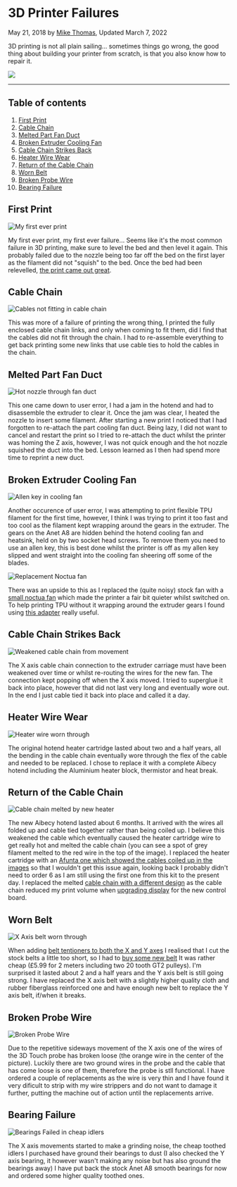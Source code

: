 # 3D Printer Failures

May 21, 2018 by [Mike Thomas](https://github.com/mikepthomas),
Updated March 7, 2022

3D printing is not all plain sailing... sometimes things go wrong, the good thing about building your printer from scratch, is that you also know how to repair it.

![](https://github.com/mikepthomas/mikepthomas.github.io/raw/develop/src/img/printer-failures/printer-failures-hero.jpg)

---

## Table of contents

1. [First Print](#first-print)
2. [Cable Chain](#cable-chain)
3. [Melted Part Fan Duct](#melted-part-fan-duct)
4. [Broken Extruder Cooling Fan](#broken-extruder-cooling-fan)
5. [Cable Chain Strikes Back](#cable-chain-strikes-back)
6. [Heater Wire Wear](#heater-wire-wear)
7. [Return of the Cable Chain](#return-of-the-cable-chain)
8. [Worn Belt](#worn-belt)
9. [Broken Probe Wire](#broken-probe-wire)
10. [Bearing Failure](#bearing-failure)

## First Print

![My first ever print](https://github.com/mikepthomas/mikepthomas.github.io/raw/develop/src/img/printer-failures/first-print.jpg)

My first ever print, my first ever failure... Seems like it's the most common failure in 3D printing, make sure to level the bed and then level it again. This probably failed due to the nozzle being too far off the bed on the first layer as the filament did not "squish" to the bed. Once the bed had been relevelled, [the print came out great](printer.md#finished).

## Cable Chain

![Cables not fitting in cable chain](https://github.com/mikepthomas/mikepthomas.github.io/raw/develop/src/img/printer-failures/cable-chain.jpg)

This was more of a failure of printing the wrong thing, I printed the fully enclosed cable chain links, and only when coming to fit them, did I find that the cables did not fit through the chain. I had to re-assemble everything to get back printing some new links that use cable ties to hold the cables in the chain.

## Melted Part Fan Duct

![Hot nozzle through fan duct](https://github.com/mikepthomas/mikepthomas.github.io/raw/develop/src/img/printer-failures/fan-duct-melted.jpg)

This one came down to user error, I had a jam in the hotend and had to disassemble the extruder to clear it. Once the jam was clear, I heated the nozzle to insert some filament. After starting a new print I noticed that I had forgotten to re-attach the part cooling fan duct. Being lazy, I did not want to cancel and restart the print so I tried to re-attach the duct whilst the printer was homing the Z axis, however, I was not quick enough and the hot nozzle squished the duct into the bed. Lesson learned as I then had spend more time to reprint a new duct.

## Broken Extruder Cooling Fan

![Allen key in cooling fan](https://github.com/mikepthomas/mikepthomas.github.io/raw/develop/src/img/printer-failures/cooling-fan-broken.jpg)

Another occurence of user error, I was attempting to print flexible TPU filament for the first time, however, I think I was trying to print it too fast and too cool as the filament kept wrapping around the gears in the extruder. The gears on the Anet A8 are hidden behind the hotend cooling fan and heatsink, held on by two socket head screws. To remove them you need to use an allen key, this is best done whilst the printer is off as my allen key slipped and went straight into the cooling fan sheering off some of the blades.

![Replacement Noctua fan](https://github.com/mikepthomas/mikepthomas.github.io/raw/develop/src/img/printer-failures/cooling-fan-noctua.jpg)

There was an upside to this as I replaced the (quite noisy) stock fan with a [small noctua fan](https://www.amazon.co.uk/gp/product/B009NQLT0M) which made the printer a fair bit quieter whilst switched on. To help printing TPU without it wrapping around the extruder gears I found using [this adapter](printer-printed-upgrades.md#flex-filament-and-easy-filament-change-adapter-for-anet-a8) really useful.

## Cable Chain Strikes Back

![Weakened cable chain from movement](https://github.com/mikepthomas/mikepthomas.github.io/raw/develop/src/img/printer-failures/cable-chain-weakened.jpg)

The X axis cable chain connection to the extruder carriage must have been weakened over time or whilst re-routing the wires for the new fan. The connection kept popping off when the X axis moved. I tried to superglue it back into place, however that did not last very long and eventually wore out. In the end I just cable tied it back into place and called it a day.

## Heater Wire Wear

![Heater wire worn through](https://github.com/mikepthomas/mikepthomas.github.io/raw/develop/src/img/printer-failures/heater-wire-wear.jpg)

The original hotend heater cartridge lasted about two and a half years, all the bending in the cable chain eventually wore through the flex of the cable and needed to be replaced. I chose to replace it with a complete Aibecy hotend including the Aluminium heater block, thermistor and heat break.

## Return of the Cable Chain

![Cable chain melted by new heater](https://github.com/mikepthomas/mikepthomas.github.io/raw/develop/src/img/printer-failures/cable-chain-melted.jpg)

The new Aibecy hotend lasted about 6 months. It arrived with the wires all folded up and cable tied together rather than being coiled up. I believe this weakened the cable which eventually caused the heater cartridge wire to get really hot and melted the cable chain (you can see a spot of grey filament melted to the red wire in the top of the image). I replaced the heater cartridge with an [Afunta one which showed the cables coiled up in the images](https://www.amazon.co.uk/gp/product/B07J43HFLK) so that I wouldn't get this issue again, looking back I probably didn't need to order 6 as I am still using the first one from this kit to the present day.
I replaced the melted [cable chain with a different design](printer-printed-upgrades.md#anet-a8-x-axis-cable-chain-with-z-end-stop) as the cable chain reduced my print volume when [upgrading display](printer-hardware-upgrades.md#tft24-mount) for the new control board.

## Worn Belt

![X Axis belt worn through](https://github.com/mikepthomas/mikepthomas.github.io/raw/develop/src/img/printer-failures/worn-belt.jpg)

When adding [belt tentioners to both the X and Y axes](printer-printed-upgrades.md#motion-upgrades) I realised that I cut the stock belts a little too short, so I had to [buy some new belt](https://www.amazon.co.uk/gp/product/B0719S15FN) It was rather cheap (£5.99 for 2 meters including two 20 tooth GT2 pulleys). I'm surprised it lasted about 2 and a half years and the Y axis belt is still going strong. I have replaced the X axis belt with a slightly higher quality cloth and rubber fiberglass reinforced one and have enough new belt to replace the Y axis belt, if/when it breaks.

## Broken Probe Wire

![Broken Probe Wire](https://github.com/mikepthomas/mikepthomas.github.io/raw/develop/src/img/printer-failures/broken-probe-wire.jpg)

Due to the repetitive sideways movement of the X axis one of the wires of the 3D Touch probe has broken loose (the orange wire in the center of the picture). Luckily there are two ground wires in the probe and the cable that has come loose is one of them, therefore the probe is stll functional. I have ordered a couple of replacements as the wire is very thin and I have found it very dificult to strip with my wire strippers and do not want to damage it further, putting the machine out of action until the replacements arrive.

## Bearing Failure

![Bearings Failed in cheap idlers](https://github.com/mikepthomas/mikepthomas.github.io/raw/develop/src/img/printer-failures/bearing-failure.jpg)

The X axis movements started to make a grinding noise, the cheap toothed idlers I purchased have ground their bearings to dust (I also checked the Y axis bearing, it however wasn't making any noise but has also ground the bearings away) I have put back the stock Anet A8 smooth bearings for now and ordered some higher quality toothed ones.
